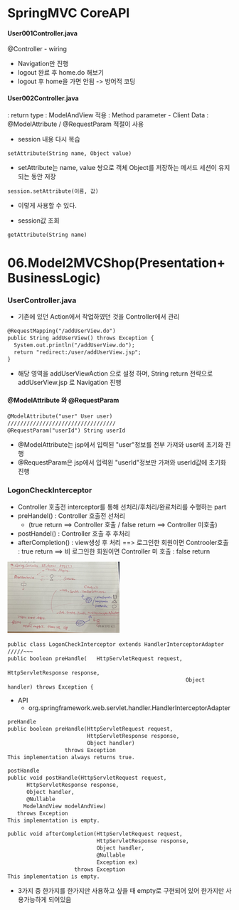 # SpringMVC CoreAPI

#### User001Controller.java
@Controller - wiring
- Navigation만 진행
- logout 완료 후 home.do  해보기
- logout 후 home을 가면 안됨 -> 방어적 코딩

#### User002Controller.java
  : return type : ModelAndView 적용
  : Method parameter
    - Client Data : @ModelAttribute / @RequestParam 적절이 사용

* session 내용 다시 복습
```
setAttribute(String name, Object value)
```
- setAttribute는 name, value 쌍으로 객체 Object를 저장하는 메서드 세션이 유지되는 동안 저장
```
session.setAttribute(이름, 값)
```
- 이렇게 사용할 수 있다.

* session값 조회
```
getAttribute(String name)
```


# 06.Model2MVCShop(Presentation+BusinessLogic)
### UserController.java
- 기존에 있던 Action에서 작업하였던 것을 Controller에서 관리
```
@RequestMapping("/addUserView.do")
public String addUserView() throws Exception {
  System.out.println("/addUserView.do");
  return "redirect:/user/addUserView.jsp";
}
```
- 해당 영역을 addUserViewAction 으로 설정 하며, String return 전략으로 addUserView.jsp 로 Navigation 진행


#### @ModelAttribute 와 @RequestParam
```
@ModelAttribute("user" User user)
//////////////////////////////////
@RequestParam("userId") String userId
```
- @ModelAttribute는 jsp에서 입력된 "user"정보를 전부 가져와 user에 초기화 진행
- @RequestParam은 jsp에서 입력왼 "userId"정보만 가져와 userId값에 초기화 진행

### LogonCheckInterceptor
- Controller 호출전 interceptor를 통해 선처리/후처리/완료처리를 수행하는 part
- preHandel() : Controller 호출전 선처리
  - (true return ==> Controller 호출 / false return ==> Controller 미호출)
- postHandel() : Controller 호출 후 후처리
- afterCompletion() : view생성 후 처리
==> 로그인한 회원이면 Controoler호출 : true return
==> 비 로그인한 회원이면 Controller 미 호출 : false return
<img src="https://github.com/KyungHoAn/Study/blob/master/%EB%85%B8%ED%8A%B8%EC%A0%95%EB%A6%AC/%EC%BA%A1%EC%B3%90/4_13/1.png" width="50%" height="50%%">

```
public class LogonCheckInterceptor extends HandlerInterceptorAdapter
/////~~~
public boolean preHandle(	HttpServletRequest request,
														HttpServletResponse response, 
														Object handler) throws Exception {
```
* API
  - org.springframework.web.servlet.handler.HandlerInterceptorAdapter
```
preHandle
public boolean preHandle(HttpServletRequest request,
                         HttpServletResponse response,
                         Object handler)
                  throws Exception
This implementation always returns true.
```
```
postHandle
public void postHandle(HttpServletRequest request,
      HttpServletResponse response,
      Object handler,
      @Nullable
     ModelAndView modelAndView)
   throws Exception
This implementation is empty.
```
```
public void afterCompletion(HttpServletRequest request,
                            HttpServletResponse response,
                            Object handler,
                            @Nullable
                            Exception ex)
                     throws Exception
This implementation is empty.
```
- 3가지 중 한가지를 한가지만 사용하고 싶을 때 empty로 구현되어 있어 한가지만 사용가능하게 되어있음
